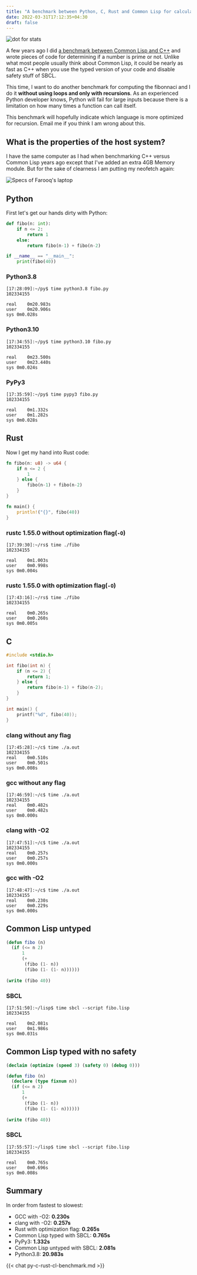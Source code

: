 ```yaml
---
title: "A benchmark between Python, C, Rust and Common Lisp for calculating fibonacci series"
date: 2022-03-31T17:12:35+04:30
draft: false 
---
```


![dot for stats](https://farooqkz.de1.hashbang.sh/count/tag.svg)

A few years ago I did [a benchmark between Common Lisp and C++](/computer/cpp-vs-common-lisp-performance/)
and wrote pieces of code for determining if a number is prime or not. Unlike what most people usually think about Common Lisp,
it could be nearly as fast as C++ when you use the typed version of your code and disable safety stuff of SBCL.

This time, I want to do another benchmark for computing the fibonnaci and I do it **without using loops and only with recursions**. As an experienced Python developer knows, Python will fail for large inputs because there is a limitation on how many times a function can call itself.

This benchmark will hopefully indicate which language is more optimized for recursion. Email me if you think I am wrong about this.

## What is the properties of the host system?

I have the same computer as I had when benchmarking C++ versus Common Lisp years ago except that I've added an extra 4GB Memory module. But for the sake of clearness I am putting my neofetch again:

![Specs of Farooq's laptop](/farooqs-laptop-specs-1.png)

## Python

First let's get our hands dirty with Python:

```python
def fibo(n: int):
    if n <= 2:
        return 1
    else:
        return fibo(n-1) + fibo(n-2)

if __name__ == "__main__":
    print(fibo(40))
```

### Python3.8

```
[17:28:09]:~/py$ time python3.8 fibo.py 
102334155

real	0m20.983s
user	0m20.906s
sys	0m0.028s
```

### Python3.10

```
[17:34:55]:~/py$ time python3.10 fibo.py 
102334155

real	0m23.500s
user	0m23.440s
sys	0m0.024s
```

### PyPy3

```
[17:35:59]:~/py$ time pypy3 fibo.py 
102334155

real	0m1.332s
user	0m1.282s
sys	0m0.028s
```

## Rust

Now I get my hand into Rust code:

```rs
fn fibo(n: u8) -> u64 {
    if n <= 2 {
        1
    } else {
        fibo(n-1) + fibo(n-2)
    }
}

fn main() {
    println!("{}", fibo(40))
}
```

### rustc 1.55.0 without optimization flag(`-O`)

```
[17:39:30]:~/rs$ time ./fibo
102334155

real	0m1.003s
user	0m0.998s
sys	0m0.004s
```

### rustc 1.55.0 with optimization flag(`-O`)

```
[17:43:16]:~/rs$ time ./fibo 
102334155

real	0m0.265s
user	0m0.260s
sys	0m0.005s
```

## C

```c
#include <stdio.h>

int fibo(int n) {
    if (n <= 2) {
        return 1;
    } else {
        return fibo(n-1) + fibo(n-2);
    }
}

int main() {
    printf("%d", fibo(40));
}
```

### clang without any flag

```
[17:45:28]:~/c$ time ./a.out 
102334155
real	0m0.510s
user	0m0.501s
sys	0m0.008s
```

### gcc without any flag

```
[17:46:59]:~/c$ time ./a.out 
102334155
real	0m0.482s
user	0m0.482s
sys	0m0.000s
```

### clang with -O2

```
[17:47:51]:~/c$ time ./a.out 
102334155
real	0m0.257s
user	0m0.257s
sys	0m0.000s
```

### gcc with -O2

```
[17:48:47]:~/c$ time ./a.out 
102334155
real	0m0.230s
user	0m0.229s
sys	0m0.000s
```

## Common Lisp untyped

```cl
(defun fibo (n)
  (if (<= n 2)
      1
      (+
       (fibo (1- n))
       (fibo (1- (1- n))))))
	     
(write (fibo 40))
```

### SBCL

```
[17:51:50]:~/lisp$ time sbcl --script fibo.lisp
102334155

real	0m2.081s
user	0m1.986s
sys	0m0.031s
```

## Common Lisp typed with no safety

```cl
(declaim (optimize (speed 3) (safety 0) (debug 0)))

(defun fibo (n)
  (declare (type fixnum n))
  (if (<= n 2)
      1
      (+
       (fibo (1- n))
       (fibo (1- (1- n))))))
	     
(write (fibo 40))
```


### SBCL

```
[17:55:57]:~/lisp$ time sbcl --script fibo.lisp
102334155

real	0m0.765s
user	0m0.696s
sys	0m0.008s
```

## Summary

In order from fastest to slowest:

 - GCC with -O2: **0.230s**
 - clang with -O2: **0.257s**
 - Rust with optimization flag: **0.265s**
 - Common Lisp typed with SBCL: **0.765s**
 - PyPy3: **1.332s**
 - Common Lisp untyped with SBCL: **2.081s**
 - Python3.8: **20.983s**


{{< chat py-c-rust-cl-benchmark.md >}}
